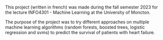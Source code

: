 This project (written in french) was made during the fall semester 2023 for the lecture INFO4301 - Machine Learning at the University of Moncton.

The purpose of the project was to try different approaches on multiple machine learning algorithms (random forests, boosted trees, logistic regression and svms) to predict the survival of patients with heart failure.
